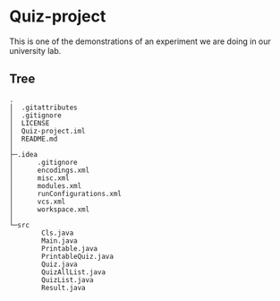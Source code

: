 # Quiz-project
 This is one of the demonstrations of an experiment we are doing in our university lab.

## Tree
```
.
│  .gitattributes
│  .gitignore
│  LICENSE
│  Quiz-project.iml
│  README.md
│
├─.idea
│      .gitignore
│      encodings.xml
│      misc.xml
│      modules.xml
│      runConfigurations.xml
│      vcs.xml
│      workspace.xml
│
└─src
        Cls.java
        Main.java
        Printable.java
        PrintableQuiz.java
        Quiz.java
        QuizAllList.java
        QuizList.java
        Result.java
```
